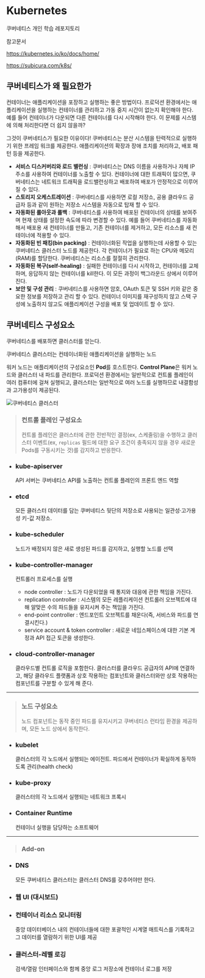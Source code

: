 # Kubernetes

쿠버네티스 개인 학습 레포지토리

참고문서

https://kubernetes.io/ko/docs/home/

https://subicura.com/k8s/

## 쿠버네티스가 왜 필요한가

컨테이너는 애플리케이션을 포장하고 실행하는 좋은 방법이다. 프로덕션 환경에서는 애플리케이션을 실행하는 컨테이너를 관리하고 가동 중지 시간이 없는지 확인해야 한다. 예를 들어 컨테이너가 다운되면 다른 컨테이너를 다시 시작해야 한다. 이 문제를 시스템에 의해 처리한다면 더 쉽지 않을까?

그것이 쿠버네티스가 필요한 이유이다! 쿠버네티스는 분산 시스템을 탄력적으로 실행하기 위한 프레임 워크를 제공한다. 애플리케이션의 확장과 장애 조치를 처리하고, 배포 패턴 등을 제공한다.

- **서비스 디스커버리와 로드 밸런싱** : 쿠버네티스는 DNS 이름을 사용하거나 자체 IP 주소를 사용하여 컨테이너를 노출할 수 있다. 컨테이너에 대한 트래픽이 많으면, 쿠버네티스는 네트워크 트래픽을 로드밸런싱하고 배포하여 배포가 안정적으로 이루어질 수 있다.
- **스토리지 오케스트레이션** : 쿠버네티스를 사용하면 로컬 저장소, 공용 클라우드 공급자 등과 같이 원하는 저장소 시스템을 자동으로 탑재 할 수 있다.
- **자동화된 롤아웃과 롤백** : 쿠버네티스를 사용하여 배포된 컨테이너의 상태를 보여주며 현재 상태를 설정한 속도에 따라 변경할 수 있다. 예를 들어 쿠버네티스를 자동화해서 배포용 새 컨테이너를 만들고, 기존 컨테이너를 제거하고, 모든 리소스를 새 컨테이너에 적용할 수 있다.
- **자동화된 빈 패킹(bin packing)** : 컨테이너화된 작업을 실행하는데 사용할 수 있는 쿠버네티스 클러스터 노드를 제공한다. 각 컨테이너가 필요로 하는 CPU와 메모리(RAM)를 할당한다. 쿠버네티스는 리소스를 절절히 관리한다.
- **자동화된 복구(self-healing)** : 실패한 컨테이너를 다시 시작하고, 컨테이너를 교체하며, 응답하지 않는 컨테이너를 kill한다. 이 모든 과정이 백그라운드 상에서 이루어진다.
- **보안 및 구성 관리** : 쿠버네티스를 사용하면 암호, OAuth 토큰 및 SSH 키와 같은 중요한 정보를 저장하고 관리 할 수 있다. 컨테이너 이미지를 재구성하지 않고 스택 구성에 노출하지 않고도 애플리케이션 구성을 배포 및 업데이트 할 수 있다.

## 쿠버네티스 구성요소

쿠버네티스를 배포하면 클러스터를 얻는다.

쿠버네티스 클러스터는 컨테이너화된 애플리케이션을 실행하는 노드

워커 노드는 애플리케이션의 구성요소인 **Pod**를 호스트한다. **Control Plane**은 워커 노드와 클러스터 내 파드를 관리한다. 프로덕션 환경에서는 일반적으로 컨트롤 플레인이 여러 컴퓨터에 걸쳐 실행되고, 클러스터는 일반적으로 여러 노드를 실행하므로 내결함성과 고가용성이 제공된다.

![쿠버네티스 클러스터](https://d33wubrfki0l68.cloudfront.net/2475489eaf20163ec0f54ddc1d92aa8d4c87c96b/e7c81/images/docs/components-of-kubernetes.svg)

>  ### 컨트롤 플레인 구성요소
>
> 컨트롤 플레인은 클러스터에 관한 전반적인 결정(ex, 스케줄링)을 수행하고 클러스터 이벤트(ex, `replicas` 필드에 대한 요구 조건이 충족되지 않을 경우 새로운 Pods를 구동시키는 것)를 감지하고 반응한다.

* ### kube-apiserver

  API 서버는 쿠버네티스 API를 노출하는 컨트롤 플레인의 프론트 엔드 역할

* ### etcd

  모든 클러스터 데이터를 담는 쿠버네티스 뒷단의 저장소로 사용되는 일관성·고가용성 키-값 저장소.

* ### kube-scheduler

  노드가 배정되지 않은 새로 생성된 파드를 감지하고, 실행할 노드를 선택

* ### kube-controller-manager

  컨트롤러 프로세스를 실행

  * node controller : 노드가 다운되었을 때 통지와 대응에 관한 책임을 가진다.
  * replication controller : 시스템의 모든 레플리케이션 컨트롤러 오브젝트에 대해 알맞은 수의 파드들을 유지시켜 주는 책임을 가진다.
  * end-point controller : 엔드포인트 오브젝트를 채운다(즉, 서비스와 파드를 연결시킨다.)
  * service account & token controller : 새로운 네임스페이스에 대한 기본 계정과 API 접근 토큰을 생성한다.

* ### cloud-controller-manager

  클라우드별 컨트롤 로직을 포함한다. 클러스터를 클라우드 공급자의 API에 연결하고, 해당 클라우드 플랫폼과 상호 작용하는 컴포넌트와 클러스터와만 상호 작용하는 컴포넌트를 구분할 수 있게 해 준다.

---

>  ### 노드 구성요소
>
> 노드 컴포넌트는 동작 중인 파드를 유지시키고 쿠버네티스 런타임 환경을 제공하며, 모든 노드 상에서 동작한다.

* ### kubelet

  클러스터의 각 노드에서 실행되는 에이전트. 파드에서 컨테이너가 확실하게 동작하도록 관리(health check)

* ### kube-proxy

  클러스터의 각 노드에서 실행되는 네트워크 프록시

* ### Container Runtime

  컨테이너 실행을 담당하는 소프트웨어

---

> ### Add-on

* ### DNS

  모든 쿠버네티스 클러스터는 클러스터 DNS를 갖추어야만 한다.

* ### 웹 UI (대시보드)

* ### 컨테이너 리소스 모니터링

  중앙 데이터베이스 내의 컨테이너들에 대한 포괄적인 시계열 매트릭스를 기록하고 그 데이터를 열람하기 위한 UI를 제공

* ### 클러스터-레벨 로깅

  검색/열람 인터페이스와 함께 중앙 로그 저장소에 컨테이너 로그를 저장